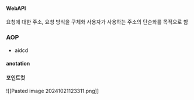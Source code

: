 
#### WebAPI
요청에 대한 주소, 요청 방식을 구체화
사용자가 사용하는 주소의 단순화를 목적으로 함


### AOP
- aidcd

#### anotation 

#### 포인트컷

![[Pasted image 20241021123311.png]]